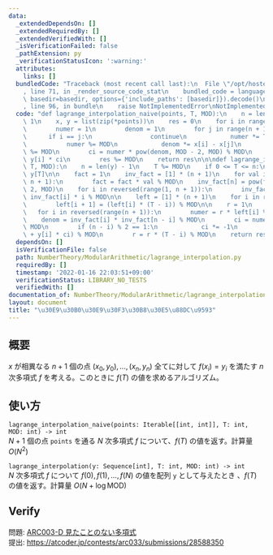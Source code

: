 ```yaml
---
data:
  _extendedDependsOn: []
  _extendedRequiredBy: []
  _extendedVerifiedWith: []
  _isVerificationFailed: false
  _pathExtension: py
  _verificationStatusIcon: ':warning:'
  attributes:
    links: []
  bundledCode: "Traceback (most recent call last):\n  File \"/opt/hostedtoolcache/Python/3.10.5/x64/lib/python3.10/site-packages/onlinejudge_verify/documentation/build.py\"\
    , line 71, in _render_source_code_stat\n    bundled_code = language.bundle(stat.path,\
    \ basedir=basedir, options={'include_paths': [basedir]}).decode()\n  File \"/opt/hostedtoolcache/Python/3.10.5/x64/lib/python3.10/site-packages/onlinejudge_verify/languages/python.py\"\
    , line 96, in bundle\n    raise NotImplementedError\nNotImplementedError\n"
  code: "def lagrange_interpolation_naive(points, T, MOD):\n    n = len(points) -\
    \ 1\n    x, y = list(zip(*points))\n    res = 0\n    for i in range(n + 1):\n\
    \        numer = 1\n        denom = 1\n        for j in range(n + 1):\n      \
    \      if i == j:\n                continue\n            numer *= T - x[j]\n \
    \           numer %= MOD\n            denom *= x[i] - x[j]\n            denom\
    \ %= MOD\n        ci = numer * pow(denom, MOD - 2, MOD) % MOD\n        res +=\
    \ y[i] * ci\n        res %= MOD\n    return res\n\n\ndef lagrange_interpolation(y,\
    \ T, MOD):\n    n = len(y) - 1\n    T %= MOD\n    if 0 <= T <= n:\n        return\
    \ y[T]\n\n    fact = 1\n    inv_fact = [1] * (n + 1)\n    for val in range(1,\
    \ n + 1):\n        fact = fact * val % MOD\n    inv_fact[n] = pow(fact, MOD -\
    \ 2, MOD)\n    for i in reversed(range(1, n + 1)):\n        inv_fact[i - 1] =\
    \ inv_fact[i] * i % MOD\n\n    left = [1] * (n + 1)\n    for i in range(n):\n\
    \        left[i + 1] = (left[i] * (T - i)) % MOD\n\n    r = 1\n    res = 0\n \
    \   for i in reversed(range(n + 1)):\n        numer = r * left[i] % MOD\n    \
    \    denom = inv_fact[i] * inv_fact[n - i] % MOD\n        ci = numer * denom %\
    \ MOD\n        if (n - i) % 2 == 1:\n            ci *= -1\n        res = (res\
    \ + y[i] * ci) % MOD\n        r = r * (T - i) % MOD\n    return res\n"
  dependsOn: []
  isVerificationFile: false
  path: NumberTheory/ModularArithmetic/lagrange_interpolation.py
  requiredBy: []
  timestamp: '2022-01-16 22:03:51+09:00'
  verificationStatus: LIBRARY_NO_TESTS
  verifiedWith: []
documentation_of: NumberTheory/ModularArithmetic/lagrange_interpolation.py
layout: document
title: "\u30E9\u30B0\u30E9\u30F3\u30B8\u30E5\u88DC\u9593"
---
```


## 概要
$x$ が相異なる $n + 1$ 個の点 $(x_0, y_0),\ldots,(x_n, y_n)$ 全てに対して $f(x_i) = y_i$ を満たす $n$ 次多項式 $f$ を考える。このときに $f(T)$ の値を求めるアルゴリズム。

## 使い方
`lagrange_interpolation_naive(points: Iterable[[int, int]], T: int, MOD: int) -> int`  
$N + 1$ 個の点 `points` を通る $N$ 次多項式 $f$ について、$f(T)$ の値を返す。計算量 $O(N^2)$

`lagrange_interpolation(y: Sequence[int], T: int, MOD: int) -> int`  
$N$ 次多項式 $f$ について $f(0), f(1), \ldots, f(N)$ の値を配列 `y` として与えたとき 、$f(T)$ の値を返す。計算量 $O(N + \log\mathrm{MOD})$

## Verify
問題: [ARC003-D 見たことのない多項式](https://atcoder.jp/contests/arc033/tasks/arc033_4)  
提出: https://atcoder.jp/contests/arc033/submissions/28588350